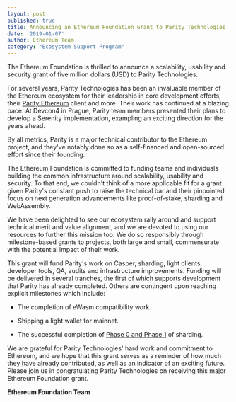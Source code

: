 ```yaml
---
layout: post
published: true
title: Announcing an Ethereum Foundation Grant to Parity Technologies
date: '2019-01-07'
author: Ethereum Team
category: "Ecosystem Support Program"
---
```


The Ethereum Foundation is thrilled to announce a scalability, usability and security grant of five million dollars (USD) to Parity Technologies.

For several years, Parity Technologies has been an invaluable member of the Ethereum ecosystem for their leadership in core development efforts, their [Parity Ethereum](https://parity.io/ethereum) client and more. Their work has continued at a blazing pace. At Devcon4 in Prague, Parity team members presented their plans to develop a Serenity implementation, exampling an exciting direction for the years ahead.

By all metrics, Parity is a major technical contributor to the Ethereum project, and they've notably done so as a self-financed and open-sourced effort since their founding.

The Ethereum Foundation is committed to funding teams and individuals building the common infrastructure around scalability, usability and security. To that end, we couldn't think of a more applicable fit for a grant given Parity's constant push to raise the technical bar and their pinpointed focus on next generation advancements like proof-of-stake, sharding and WebAssembly.

We have been delighted to see our ecosystem rally around and support technical merit and value alignment, and we are devoted to using our resources to further this mission too. We do so responsibly through milestone-based grants to projects, both large and small, commensurate with the potential impact of their work.

This grant will fund Parity's work on Casper, sharding, light clients, developer tools, QA, audits and infrastructure improvements. Funding will be delivered in several tranches, the first of which supports development that Parity has already completed. Others are contingent upon reaching explicit milestones which include:

- The completion of eWasm compatibility work

- Shipping a light wallet for mainnet.

- The successful completion of [Phase 0 and Phase 1](https://github.com/ethereum/wiki/wiki/Sharding-roadmap) of sharding.

We are grateful for Parity Technologies' hard work and commitment to Ethereum, and we hope that this grant serves as a reminder of how much they have already contributed, as well as an indicator of an exciting future. Please join us in congratulating Parity Technologies on receiving this major Ethereum Foundation grant.

**Ethereum Foundation Team**

